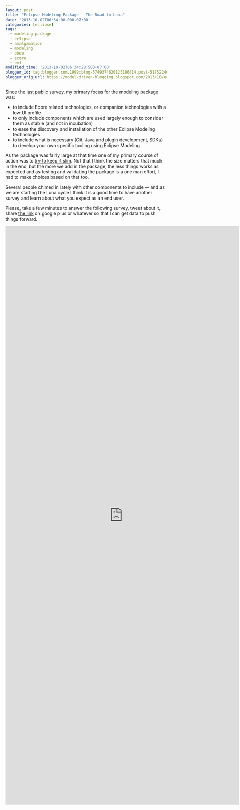 ```yaml
---
layout: post
title: "Eclipse Modeling Package - The Road to Luna"
date: '2013-10-02T06:34:00.000-07:00'
categories: [eclipse]
tags:
  - modeling package
  - eclipse
  - amalgamation
  - modeling
  - obeo
  - ecore
  - emf
modified_time: '2013-10-02T06:34:28.508-07:00'
blogger_id: tag:blogger.com,1999:blog-5749374620125186414.post-5175224056083756710
blogger_orig_url: https://model-driven-blogging.blogspot.com/2013/10/eclipse-modeling-package-road-to-luna.html
---
```


Since the [last public survey](https://model-driven-blogging.blogspot.fr/2010/06/modeling-survey-results.html), my primary focus for the modeling package was:

- to include Ecore related technologies, or companion technologies with a low UI profile
- to only include components which are used largely enough to consider them as stable (and not in incubation)
- to ease the discovery and installation of the other Eclipse Modeling technologies
- to include what is necessary (Git, Java and plugin development, SDKs) to develop your own specific tooling using Eclipse Modeling.

As the package was fairly large at that time one of my primary course of action was to [try to keep it slim](https://dev.eclipse.org/mhonarc/lists/amalgam-dev/msg00059.html). Not that I think the size matters that much in the end, but the more we add in the package, the less things works as expected and as testing and validating the package is a one man effort, I had to make choices based on that too.

Several people chimed in lately with other components to include — and as we are starting the Luna cycle I think it is a good time to have another survey and learn about what you expect as an end user.

Please, take a few minutes to answer the following survey, tweet about it, share [the link](https://docs.google.com/forms/d/1-wIPrgNvO5EMwNJMm4fX89VcI1JVRxAldRvqAPBVGjA/viewform) on google plus or whatever so that I can get data to push things forward.

<iframe frameborder="0" height="1800" marginheight="0" marginwidth="0" src="https://docs.google.com/forms/d/1-wIPrgNvO5EMwNJMm4fX89VcI1JVRxAldRvqAPBVGjA/viewform?embedded=true" width="730">Loading...</iframe>
